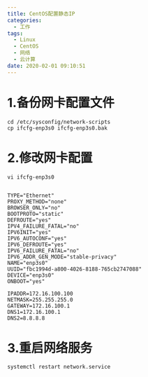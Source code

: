 ```yaml
---
title: CentOS配置静态IP
categories:
  - 工作
tags:
  - Linux
  - CentOS
  - 网络
  - 云计算
date: 2020-02-01 09:10:51
---
```


# 1.备份网卡配置文件

    cd /etc/sysconfig/network-scripts
    cp ifcfg-enp3s0 ifcfg-enp3s0.bak

# 2.修改网卡配置

    vi ifcfg-enp3s0


    TYPE="Ethernet"
    PROXY_METHOD="none"
    BROWSER_ONLY="no"
    BOOTPROTO="static"
    DEFROUTE="yes"
    IPV4_FAILURE_FATAL="no"
    IPV6INIT="yes"
    IPV6_AUTOCONF="yes"
    IPV6_DEFROUTE="yes"
    IPV6_FAILURE_FATAL="no"
    IPV6_ADDR_GEN_MODE="stable-privacy"
    NAME="enp3s0"
    UUID="fbc1994d-a800-4026-8188-765cb2747088"
    DEVICE="enp3s0"
    ONBOOT="yes"

    IPADDR=172.16.100.100
    NETMASK=255.255.255.0
    GATEWAY=172.16.100.1
    DNS1=172.16.100.1
    DNS2=8.8.8.8
  
# 3.重启网络服务

    systemctl restart network.service
